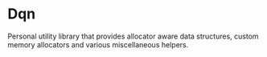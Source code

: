 # Dqn
Personal utility library that provides allocator aware data structures, custom memory allocators and various miscellaneous helpers.
